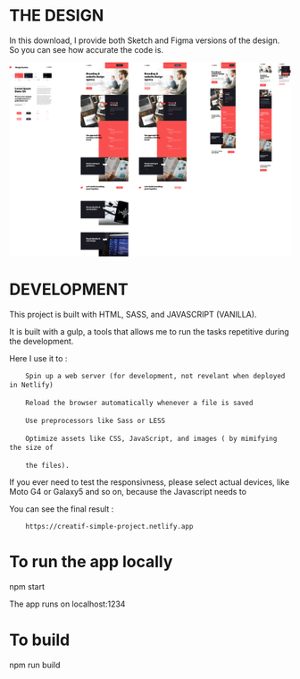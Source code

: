 # THE DESIGN

In this download, I provide both Sketch and Figma versions of the design. So you can see how accurate the code is.

![](preview.png)

# DEVELOPMENT

This project is built with HTML, SASS, and JAVASCRIPT (VANILLA).

It is built with a gulp, a tools that allows me to run the tasks repetitive during the development.

Here I use it to :

        Spin up a web server (for development, not revelant when deployed in Netlify)

        Reload the browser automatically whenever a file is saved

        Use preprocessors like Sass or LESS

        Optimize assets like CSS, JavaScript, and images ( by mimifying the size of

        the files).

If you ever need to test the responsivness, please select actual devices, like Moto G4 or Galaxy5 and so on, because the Javascript needs to

You can see the final result :

        https://creatif-simple-project.netlify.app

# To run the app locally

npm start

The app runs on localhost:1234

# To build

npm run build
